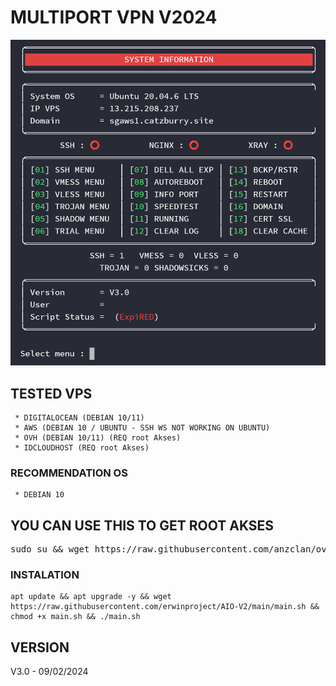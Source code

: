 # MULTIPORT VPN V2024

<p align="center">
  <img src="https://raw.githubusercontent.com/CatzBurry/AIO-V2/main/files/ss.png" />
</p>

## TESTED VPS
     * DIGITALOCEAN (DEBIAN 10/11)
     * AWS (DEBIAN 10 / UBUNTU - SSH WS NOT WORKING ON UBUNTU)
     * OVH (DEBIAN 10/11) (REQ root Akses)
     * IDCLOUDHOST (REQ root Akses)

### RECOMMENDATION OS
     * DEBIAN 10

## YOU CAN USE THIS TO GET ROOT AKSES
<pre></code>sudo su && wget https://raw.githubusercontent.com/anzclan/ovh-root/main/root && bash root</code></pre>

### INSTALATION
<pre><code>apt update && apt upgrade -y && wget https://raw.githubusercontent.com/erwinproject/AIO-V2/main/main.sh && chmod +x main.sh && ./main.sh</code></pre>

## VERSION
V3.0 - 09/02/2024
